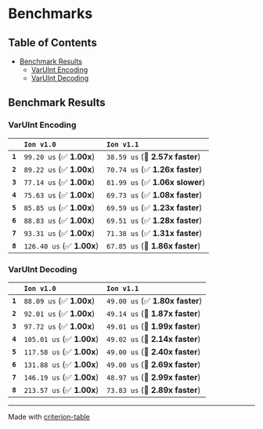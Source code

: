 # Benchmarks

## Table of Contents

- [Benchmark Results](#benchmark-results)
    - [VarUInt Encoding](#varuint-encoding)
    - [VarUInt Decoding](#varuint-decoding)

## Benchmark Results

### VarUInt Encoding

|         | `Ion v1.0`                | `Ion v1.1`                       |
|:--------|:--------------------------|:-------------------------------- |
| **`1`** | `99.20 us` (✅ **1.00x**)  | `38.59 us` (🚀 **2.57x faster**)  |
| **`2`** | `89.22 us` (✅ **1.00x**)  | `70.74 us` (✅ **1.26x faster**)  |
| **`3`** | `77.14 us` (✅ **1.00x**)  | `81.99 us` (✅ **1.06x slower**)  |
| **`4`** | `75.63 us` (✅ **1.00x**)  | `69.73 us` (✅ **1.08x faster**)  |
| **`5`** | `85.85 us` (✅ **1.00x**)  | `69.59 us` (✅ **1.23x faster**)  |
| **`6`** | `88.83 us` (✅ **1.00x**)  | `69.51 us` (✅ **1.28x faster**)  |
| **`7`** | `93.31 us` (✅ **1.00x**)  | `71.38 us` (✅ **1.31x faster**)  |
| **`8`** | `126.40 us` (✅ **1.00x**) | `67.85 us` (🚀 **1.86x faster**)  |

### VarUInt Decoding

|         | `Ion v1.0`                | `Ion v1.1`                       |
|:--------|:--------------------------|:-------------------------------- |
| **`1`** | `88.09 us` (✅ **1.00x**)  | `49.00 us` (✅ **1.80x faster**)  |
| **`2`** | `92.01 us` (✅ **1.00x**)  | `49.14 us` (🚀 **1.87x faster**)  |
| **`3`** | `97.72 us` (✅ **1.00x**)  | `49.01 us` (🚀 **1.99x faster**)  |
| **`4`** | `105.01 us` (✅ **1.00x**) | `49.02 us` (🚀 **2.14x faster**)  |
| **`5`** | `117.58 us` (✅ **1.00x**) | `49.00 us` (🚀 **2.40x faster**)  |
| **`6`** | `131.88 us` (✅ **1.00x**) | `49.00 us` (🚀 **2.69x faster**)  |
| **`7`** | `146.19 us` (✅ **1.00x**) | `48.97 us` (🚀 **2.99x faster**)  |
| **`8`** | `213.57 us` (✅ **1.00x**) | `73.83 us` (🚀 **2.89x faster**)  |

---
Made with [criterion-table](https://github.com/nu11ptr/criterion-table)

